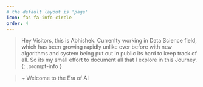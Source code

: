 ```yaml
---
# the default layout is 'page'
icon: fas fa-info-circle
order: 4
---
```



> Hey Visitors, this is Abhishek. Currenlty working in Data Science field, which has been growing rapidly unlike ever before with new algorithms and system being put out in public its hard to keep track of all. So its my small effort to document all that I explore in this Journey. 
{: .prompt-info }

> ~ Welcome to the Era of AI


